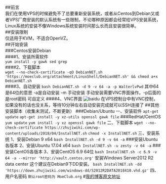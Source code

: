 ##前言  
我们在使用VPS的时候避免不了总要重新安装系统，或者从Centos到Debian又或者VPS厂商安装的默认系统有一些限制，不论哪种原因都会经常给VPS安装系统，Linux系统的安装不像Windows系统安装时间那么长而且安装很简单。  
##安装限制  
仅适用于KVM，不适合OpenVZ。  
##开始安装  
###Centos安装Debian  
####1、安装所需软件  
```yum install -y gawk sed grep```  
####2、下载脚本  
```wget --no-check-certificate -qO DebianNET.sh 'https://moeclub.org/attachment/LinuxShell/DebianNET.sh' && chmod a+x DebianNET.sh```  
####3、自动安装
```bash DebianNET.sh -d 9 -v 64 -a -p WalterlvPwd```
其中64是64位的意思 -a是自动安装 -m 手动安装 手动安装需要VNC界面操作。-p后面的是root密码 可自定义
####4、VNC界面
![baidu](https://gitee.com/qingyu520/imgs/raw/master/qingyu520/imgs/014544qqtupian20201116.png "安装进度图")
在VPS控制台中有VNC控制，如果没有的话也没关系，等待10分钟左右自动安装完成就可以SSH连接了
##其他安装脚本（收集未测试，不断更新）
###Debian/Ubuntu
一、安装软件
```apt-get update```
```apt-get install -y xz-utils openssl gawk file```
###RedHat/CentOS
```yum update```
```yum install -y xz openssl gawk file```
二、下载脚本
```wget --no-check-certificate https://zhujiwiki.com/wp-content/uploads/2018/04/InstallNET.sh```
```chmod -x InstallNET.sh```
三、安装系统
1、安装Debian 9 x64
```bash InstallNET.sh -d 9 -v 64 -a```
###安装Ubuntu各版本
2、安装Ubuntu 17.04 x64
```bash InstallNET.sh -u zesty -v 64 -a```
###安装CentOS各版本
3、安装CentOS 6.9 64位
```bash InstallNET.sh -c 6.9 -v 64 -a --mirror 'http://vault.centos.org'```
安装Windows Server2012 R2 data center 这个建议在Debian9下DD安装。
```bash InstallNET.sh -dd 'https://down.zhujiwiki.com/windows-dd/S2012R2DATA2018410.vhd.gz'```
四、用户名密码
```默认root密码为 MoeClub.org```
#[我的博客原文地址](https://www.qxqianzui.tk/2020/11/%e8%87%aa%e5%b7%b1%e6%89%8b%e5%8a%a8%e7%ba%af%e4%bb%a3%e7%a0%81%e7%bb%99vps%e9%87%8d%e8%a3%85%e7%b3%bb%e7%bb%9f%e6%95%99%e7%a8%8b.html)
